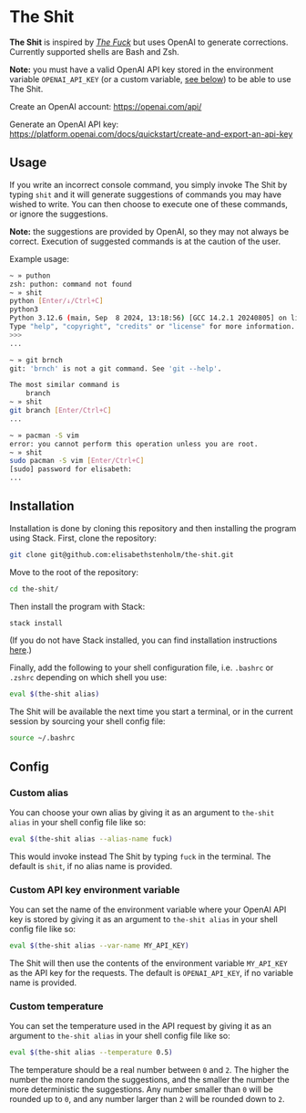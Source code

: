 # The Shit

**The Shit** is inspired by [*The Fuck*](https://github.com/nvbn/thefuck) but
uses OpenAI to generate corrections. Currently supported shells are Bash and
Zsh.

**Note:** you must have a valid OpenAI API key stored in the environment
variable `OPENAI_API_KEY` (or a custom variable, [see below](#custom-api-key-environment-variable)) to be able to use The Shit.

Create an OpenAI account: <https://openai.com/api/>

Generate an OpenAI API key: <https://platform.openai.com/docs/quickstart/create-and-export-an-api-key>

## Usage

If you write an incorrect console command, you simply invoke The Shit by typing
`shit` and it will generate suggestions of commands you may have wished to write.
You can then choose to execute one of these commands, or ignore the suggestions.

**Note:** the suggestions are provided by OpenAI, so they may not always be correct.
Execution of suggested commands is at the caution of the user.

Example usage:

```bash
~ » puthon
zsh: puthon: command not found
~ » shit
python [Enter/↓/Ctrl+C]
python3
Python 3.12.6 (main, Sep  8 2024, 13:18:56) [GCC 14.2.1 20240805] on linux
Type "help", "copyright", "credits" or "license" for more information.
>>> 
...
```

```bash
~ » git brnch
git: 'brnch' is not a git command. See 'git --help'.

The most similar command is
	branch
~ » shit
git branch [Enter/Ctrl+C]
...
```

```bash
~ » pacman -S vim
error: you cannot perform this operation unless you are root.
~ » shit
sudo pacman -S vim [Enter/Ctrl+C]
[sudo] password for elisabeth:
...
```

## Installation

Installation is done by cloning this repository and then installing the program
using Stack. First, clone the repository:

```bash
git clone git@github.com:elisabethstenholm/the-shit.git
```

Move to the root of the repository:

```bash
cd the-shit/
```

Then install the program with Stack:

```bash
stack install
```

(If you do not have Stack installed, you can find installation instructions
[here](https://docs.haskellstack.org/en/stable/#how-to-install-stack).)

Finally, add the following to your shell configuration file, i.e. `.bashrc` or
`.zshrc` depending on which shell you use:

```bash
eval $(the-shit alias)
```

The Shit will be available the next time you start a terminal, or in the current
session by sourcing your shell config file:

```bash
source ~/.bashrc
```

## Config

### Custom alias

You can choose your own alias by giving it as an argument to `the-shit alias` in
your shell config file like so:

```bash
eval $(the-shit alias --alias-name fuck)
```

This would invoke instead The Shit by typing `fuck` in the terminal. The default
is `shit`, if no alias name is provided.

### Custom API key environment variable

You can set the name of the environment variable where your OpenAI API key is
stored by giving it as an argument to `the-shit alias` in your shell config file
like so:

```bash
eval $(the-shit alias --var-name MY_API_KEY)
```

The Shit will then use the contents of the environment variable `MY_API_KEY` as
the API key for the requests. The default is `OPENAI_API_KEY`, if no variable
name is provided.

### Custom temperature

You can set the temperature used in the API request by giving it as an argument
to `the-shit alias` in your shell config file like so:

```bash
eval $(the-shit alias --temperature 0.5)
```

The temperature should be a real number between `0` and `2`. The higher the
number the more random the suggestions, and the smaller the number the more
deterministic the suggestions. Any number smaller than `0` will be rounded up to
`0`, and any number larger than `2` will be rounded down to `2`.
